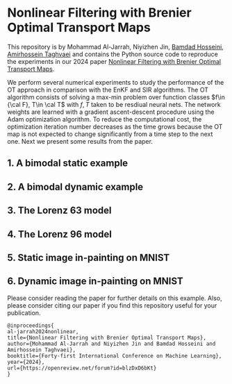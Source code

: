 # Nonlinear Filtering with Brenier Optimal Transport Maps

This repository is by Mohammad Al-Jarrah, Niyizhen Jin, [Bamdad Hosseini](https://bamdadhosseini.org/), [Amirhossein Taghvaei](https://www.aa.washington.edu/facultyfinder/amir-taghvaei) and contains the Python source code to reproduce the experiments in our 2024 paper [Nonlinear Filtering with Brenier Optimal Transport Maps](https://openreview.net/forum?id=blzDxD6bKt). 


We perform several numerical experiments to study the performance of the OT approach in comparison with the EnKF and SIR algorithms.  The OT algorithm consists of solving a max-min problem over function classes $f\in {\cal F}, T\in \cal T$ with $f, T$ 
taken to be resdiual neural nets. The network weights are learned with a gradient ascent-descent procedure using the Adam optimization algorithm. To reduce the computational cost, the optimization iteration number decreases as the time grows because the OT map is not expected to change significantly from a time step to the next one. Next we present some results from the paper.

## 1. A bimodal static example

## 2. A bimodal dynamic example

## 3. The Lorenz 63 model

## 4. The Lorenz 96 model

## 5. Static image in-painting on MNIST

## 6. Dynamic image in-painting on MNIST


Please consider reading the paper for further details on this example. Also, please consider citing our paper if you find this repository useful for your publication.

```
@inproceedings{
al-jarrah2024nonlinear,
title={Nonlinear Filtering with Brenier Optimal Transport Maps},
author={Mohammad Al-Jarrah and Niyizhen Jin and Bamdad Hosseini and Amirhossein Taghvaei},
booktitle={Forty-first International Conference on Machine Learning},
year={2024},
url={https://openreview.net/forum?id=blzDxD6bKt}
}
```


